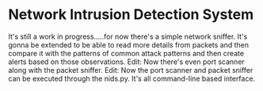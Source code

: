 # Network Intrusion Detection System 

It's still a work in progress.....for now there's a simple network sniffer. It's gonna be extended to be able to read more details from packets and then compare it with the patterns of common attack patterns and then create alerts based on those observations. 
Edit: Now there's even port scanner along with the packet sniffer. 
Edit: Now the port scanner and packet sniffer can be executed through the nids.py. It's all command-line based interface. 
